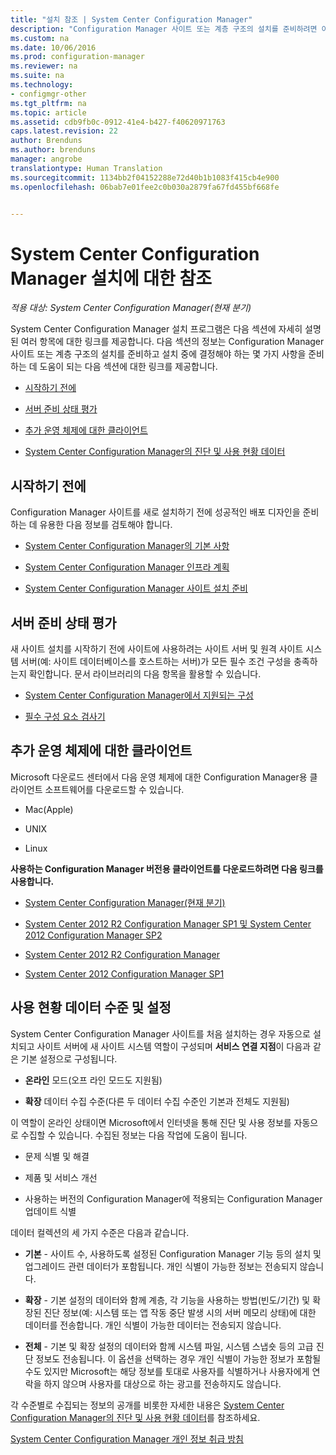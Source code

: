 ```yaml
---
title: "설치 참조 | System Center Configuration Manager"
description: "Configuration Manager 사이트 또는 계층 구조의 설치를 준비하려면 이 참조를 검토합니다."
ms.custom: na
ms.date: 10/06/2016
ms.prod: configuration-manager
ms.reviewer: na
ms.suite: na
ms.technology:
- configmgr-other
ms.tgt_pltfrm: na
ms.topic: article
ms.assetid: cdb9fb0c-0912-41e4-b427-f40620971763
caps.latest.revision: 22
author: Brenduns
ms.author: brenduns
manager: angrobe
translationtype: Human Translation
ms.sourcegitcommit: 1134bb2f04152288e72d40b1b1083f415cb4e900
ms.openlocfilehash: 06bab7e01fee2c0b030a2879fa67fd455bf668fe


---
```

# <a name="reference-for-system-center-configuration-manager-setup"></a>System Center Configuration Manager 설치에 대한 참조

*적용 대상: System Center Configuration Manager(현재 분기)*

System Center Configuration Manager 설치 프로그램은 다음 섹션에 자세히 설명된 여러 항목에 대한 링크를 제공합니다. 다음 섹션의 정보는 Configuration Manager 사이트 또는 계층 구조의 설치를 준비하고 설치 중에 결정해야 하는 몇 가지 사항을 준비하는 데 도움이 되는 다음 섹션에 대한 링크를 제공합니다.  

-   [시작하기 전에](#bkmk_start)  

-   [서버 준비 상태 평가](#bkmk_assess)  

-   [추가 운영 체제에 대한 클라이언트](#bkmk_Addclients)  

-   [System Center Configuration Manager의 진단 및 사용 현황 데이터](../../../../core/plan-design/diagnostics/diagnostics-and-usage-data.md)  

##  <a name="a-namebkmkstarta-before-you-begin"></a><a name="bkmk_start"></a> 시작하기 전에  
 Configuration Manager 사이트를 새로 설치하기 전에 성공적인 배포 디자인을 준비하는 데 유용한 다음 정보를 검토해야 합니다.  

-   [System Center Configuration Manager의 기본 사항](../../../../core/understand/fundamentals.md)  

-   [System Center Configuration Manager 인프라 계획](../../../plan-design/network/configure-firewalls-ports-domains.md)  

-   [System Center Configuration Manager 사이트 설치 준비](prepare-to-install-sites.md)  

##  <a name="a-namebkmkassessa-assess-server-readiness"></a><a name="bkmk_assess"></a> 서버 준비 상태 평가  
 새 사이트 설치를 시작하기 전에 사이트에 사용하려는 사이트 서버 및 원격 사이트 시스템 서버(예: 사이트 데이터베이스를 호스트하는 서버)가 모든 필수 조건 구성을 충족하는지 확인합니다. 문서 라이브러리의 다음 항목을 활용할 수 있습니다.  

-   [System Center Configuration Manager에서 지원되는 구성](../../../../core/plan-design/configs/supported-configurations.md)  

-   [필수 구성 요소 검사기](https://technet.microsoft.com/library/mt590813.aspx#bkmk_PreqChk)  

##  <a name="a-namebkmkaddclientsa-clients-for-additional-operating-systems"></a><a name="bkmk_Addclients"></a> 추가 운영 체제에 대한 클라이언트  
 Microsoft 다운로드 센터에서 다음 운영 체제에 대한 Configuration Manager용 클라이언트 소프트웨어를 다운로드할 수 있습니다.  

-   Mac(Apple)  

-   UNIX  

-   Linux  

**사용하는 Configuration Manager 버전용 클라이언트를 다운로드하려면 다음 링크를 사용합니다.**  

-   [System Center Configuration Manager(현재 분기)](http://www.microsoft.com/download/details.aspx?id=47719)  

-   [System Center 2012 R2 Configuration Manager SP1 및 System Center 2012 Configuration Manager SP2](http://go.microsoft.com/fwlink/?LinkID=626550)  

-   [System Center 2012 R2 Configuration Manager](http://go.microsoft.com/fwlink/?LinkID=316448)  

-   [System Center 2012 Configuration Manager SP1](http://www.microsoft.com/en-pk/download/details.aspx?id=36212)  

##  <a name="a-namebkmkusagea-usage-data-levels-and-settings"></a><a name="bkmk_usage"></a> 사용 현황 데이터 수준 및 설정  
System Center Configuration Manager 사이트를 처음 설치하는 경우 자동으로 설치되고 사이트 서버에 새 사이트 시스템 역할이 구성되며 **서비스 연결 지점**이 다음과 같은 기본 설정으로 구성됩니다.  

-   **온라인** 모드(오프 라인 모드도 지원됨)  

-   **확장** 데이터 수집 수준(다른 두 데이터 수집 수준인 기본과 전체도 지원됨)  

이 역할이 온라인 상태이면 Microsoft에서 인터넷을 통해 진단 및 사용 정보를 자동으로 수집할 수 있습니다. 수집된 정보는 다음 작업에 도움이 됩니다.  

-   문제 식별 및 해결  

-   제품 및 서비스 개선  

-   사용하는 버전의 Configuration Manager에 적용되는 Configuration Manager 업데이트 식별  

데이터 컬렉션의 세 가지 수준은 다음과 같습니다.  

-   **기본** - 사이트 수, 사용하도록 설정된 Configuration Manager 기능 등의 설치 및 업그레이드 관련 데이터가 포함됩니다. 개인 식별이 가능한 정보는 전송되지 않습니다.  

-   **확장** - 기본 설정의 데이터와 함께 계층, 각 기능을 사용하는 방법(빈도/기간) 및 확장된 진단 정보(예: 시스템 또는 앱 작동 중단 발생 시의 서버 메모리 상태)에 대한 데이터를 전송합니다. 개인 식별이 가능한 데이터는 전송되지 않습니다.  

-   **전체** - 기본 및 확장 설정의 데이터와 함께 시스템 파일, 시스템 스냅숏 등의 고급 진단 정보도 전송됩니다. 이 옵션을 선택하는 경우 개인 식별이 가능한 정보가 포함될 수도 있지만 Microsoft는 해당 정보를 토대로 사용자를 식별하거나 사용자에게 연락을 하지 않으며 사용자를 대상으로 하는 광고를 전송하지도 않습니다.  

각 수준별로 수집되는 정보의 공개를 비롯한 자세한 내용은 [System Center Configuration Manager의 진단 및 사용 현황 데이터](../../../../core/plan-design/diagnostics/diagnostics-and-usage-data.md)를 참조하세요.  

[System Center Configuration Manager 개인 정보 취급 방침](http://go.microsoft.com/fwlink/?LinkID=626527)



<!--HONumber=Nov16_HO1-->


